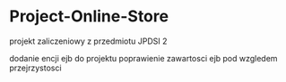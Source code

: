 # Project-Online-Store
projekt zaliczeniowy z przedmiotu JPDSI 2

dodanie encji ejb do projektu
poprawienie zawartosci ejb pod wzgledem przejrzystosci
